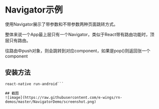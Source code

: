 # Navigator示例
使用Navigator展示了带参数和不带参数两种页面跳转方式。

整体来说一个App最上层只有一个Navigator，类似于React带有路由功能时，顶层只有路由。

往路由中push对象，则会跳转到对应component，如果是pop()则返回张一个component

## 安装方法

```npm install
react-native run-android```

## 截图
![image](https://raw.githubusercontent.com/e-wings/rn-demos/master/NavigatorDemo/screenshot.png)
